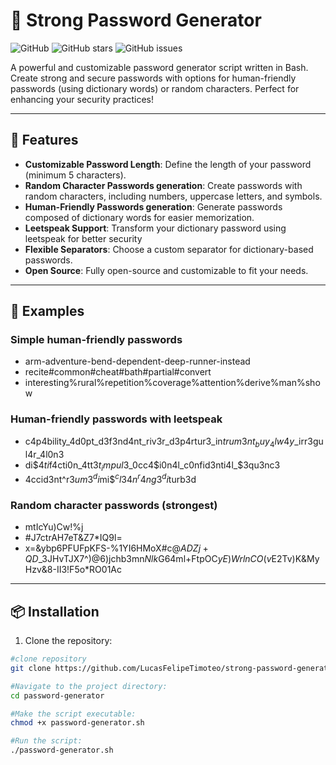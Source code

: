 # 🔐 Strong Password Generator

![GitHub](https://img.shields.io/github/license/LucasFelipeTimoteo/strong-password-generator)
![GitHub stars](https://img.shields.io/github/stars/LucasFelipeTimoteo/strong-password-generator?style=social)
![GitHub issues](https://img.shields.io/github/issues/LucasFelipeTimoteo/strong-password-generator)

A powerful and customizable password generator script written in Bash. Create strong and secure passwords with options for human-friendly passwords (using dictionary words) or random characters. Perfect for enhancing your security practices!

---

## 🚀 Features

- **Customizable Password Length**: Define the length of your password (minimum 5 characters).
- **Random Character Passwords generation**: Create passwords with random characters, including numbers, uppercase letters, and symbols.
- **Human-Friendly Passwords generation**: Generate passwords composed of dictionary words for easier memorization. 
- **Leetspeak Support**: Transform your dictionary password using leetspeak for better security
- **Flexible Separators**: Choose a custom separator for dictionary-based passwords.
- **Open Source**: Fully open-source and customizable to fit your needs.

---
## 📝 Examples

### Simple human-friendly passwords
  - arm-adventure-bend-dependent-deep-runner-instead
  - recite#common#cheat#bath#partial#convert
  - interesting%rural%repetition%coverage%attention%derive%man%show

### Human-friendly passwords with leetspeak
  - c4p4bility_4d0pt_d3f3nd4nt_riv3r_d3p4rtur3_in$trum3nt_buy_4lw4y$_irr3gul4r_4l0n3
  - di$$4ti$f4cti0n_4tt3$t_impul$3_0cc4$i0n4l_c0nfid3nti4l_$3qu3nc3
  - 4ccid3nt^r3$um3^di$mi$$^cl34n^r4ng3^di$turb3d

### Random character passwords (strongest)
  - mtIcYu)Cw!%j
  - #J7ctrAH7eT&Z7*IQ9l=
  - x=&ybp6PFUFpKFS-%1YI6HMoX#c@$ADZj+QD$_3JHvTJX7^)@6)jchb3mn$Nlk$G64ml+FtpOC$yE)WrlnCO(v$E2Tv)K&MyHzv&8-II3!F5o*RO01Ac
---

## 📦 Installation

1. Clone the repository:
```bash
#clone repository
git clone https://github.com/LucasFelipeTimoteo/strong-password-generator.git

#Navigate to the project directory:
cd password-generator

#Make the script executable:
chmod +x password-generator.sh

#Run the script:
./password-generator.sh
